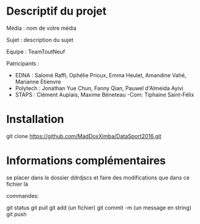 ﻿# Descriptif du projet

Média : nom de votre média

Sujet : description du sujet

Equipe : TeamToutNeuf

Patricipants :
- EDNA : 
Salomé Raffi, Ophélie Prioux, Emma Heulet, 
Amandine Vahé, Marianne Etienvre
- Polytech : Jonathan Yue Chun, Fanny Qian, Pauwel d'Almeida Ayivi
- STAPS : 
Clément Aupiais, Maxime Béneteau
-Com: Tiphaine Saint-Félix

# Installation

git clone https://github.com/MadDoxXimba/DataSport2016.git

# Informations complémentaires

se placer dans le dossier ddrdjscs et faire des modifications que dans ce fichier là

commandes:

git status
git pull
git add (un fichier)
git commit -m (un message en string)
git push
